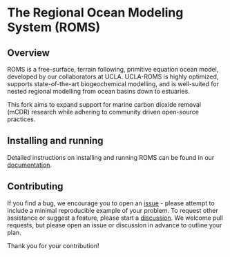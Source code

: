 # The Regional Ocean Modeling System (ROMS)
## Overview

ROMS is a free-surface, terrain following, primitive equation ocean model, developed by our collaborators at UCLA. UCLA-ROMS is highly optimized, supports state-of-the-art biogeochemical modelling, and is well-suited for nested regional modelling from ocean basins down to estuaries.

This fork aims to expand support for marine carbon dioxide removal (mCDR) research while adhering to community driven open-source practices.

## Installing and running

Detailed instructions on installing and running ROMS can be found in our [documentation](https://cworthy-ucla-roms.readthedocs.io).

## Contributing

If you find a bug, we encourage you to open an [issue](https://github.com/CWorthy-ocean/ucla-roms/issues/new) - please attempt to include a minimal reproducible example of your problem.
To request other assistance or suggest a feature, please start a [discussion](https://github.com/CWorthy-ocean/ucla-roms/discussions/new/choose).
We welcome pull requests, but please open an issue or discussion in advance to outline your plan.

Thank you for your contribution!
